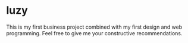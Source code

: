 # luzy

This is my first business project combined with my first design and web programming. 
Feel free to give me your constructive recommendations. 
